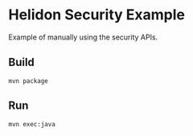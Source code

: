 
# Helidon Security Example

Example of manually using the security APIs.


## Build

```
mvn package
```

## Run

```
mvn exec:java
```
